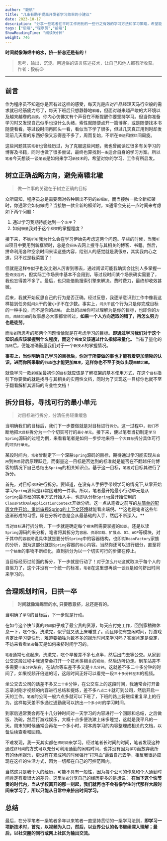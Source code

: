 ```yaml
---
author: "毅航"
title: "几条有助于提高开发者学习效率的小建议"
date: 2023-10-17
description: "分享一些笔者在平时工作用到的一些行之有效的学习方法和学习策略，希望能帮助你快速使用工作不断变动的需求，进而快速的学习每一项新技术。"
tags: ["后端","程序员","前端"]
ShowReadingTime: "阅读9分钟"
weight: 746
---
```

**时间就像海绵中的水，挤一挤总还是有的！**

> 思考，输出，沉淀。用通俗的语言陈述技术，让自己和他人都有所收获。  
> 作者：毅航😜

* * *

前言
--

作为程序员不知道你是否有过这样的感受，每天光是应对产品经理天马行空般的需求就已经筋疲力尽了，每天下班后只想静静地`躺着`，但面对越来越严峻的大环境以及越来越卷的`后浪`，你内心仿佛又有个声音在不断提醒你要坚持学习。但当你准备学习时又发现自己似乎也没什么头绪，索性就随便点开一篇博客，或是随便找本书随便看看。等过段时间再回头一看，看似当下学了很多，但过几天真正用到时却发现前几天看的东西好像又忘得差不多了，周而复始，不断在`奋进`和`摆烂`间周旋。

这些问题其实`笔者`也曾经历过，为了克服这些问题，我也曾阅读过很多有关学习的博客及书籍，同时也做了很多尝试，最终也算找到`一条`适合自身的学习方案。所以`笔者`今天想谈一谈`笔者`是如何来学习`新技术`的，希望对你的学习、工作有所启发。

树立正确战略方向，避免南辕北辙
---------------

> 做一件事的关键在于树立正确的目标

众所周知，程序员总是需要面对各种层出不穷的`新框架`，而当接触一款全新框架时，你通常会如何做呢？当接触一款全新的框架时，`我`通常会先花一点时间来考虑如下两个问题：

1.  通过学习我期待能达到一个`水平`？
2.  如何`衡量`我对于这个`框架`的掌握程度？

接下来，不妨`听听`我为什么会在学习伊始先考虑这两个问题。早些的时候，当我`听闻`项目中要用到新框架时，总是会`闷头`去网上搜寻与其相关的博客、书籍。然后，拼命利用各种空余时间来读这些内容，给别人的感觉就是我很`卷`，其实我内心之道，只不过是我菜罢了！

但就是这样`卷`似乎也没比别人厉害到哪去，通过阅读可能我确实会比别人多掌握一些`奇技淫巧`，但实际工作场景中基本不会用到，等过段时间某个场景确实需要了，我也忘得差不多了。最后，也只能借助搜索引擎来解决。费时费力，最终却收效甚微。

后来，我就开始反思自己的行为是否正确。经过反思，我逐渐意识到工作中像我这样接到任务就`闷头`干的傻小子不在少数。事实上，`闷头干`这个行为只是你完成目标的一种手段，而不是你的`战略`。 此处的`战略`你可以理解为是你的目标，也即你的`方向`。`南辕北辙`的故事想必大家都曾听过，**如果一个人方向选取的错了，再怎么努力也是徒劳。**

而`笔者`所思考的那两个问题恰恰就是在考虑学习的目标。**即通过学习我们对于这个知识点应该掌握到什么程度，而这个`程度`又该通过什么指标来量化。** 当有了量化的`指标`后，便能准确衡量我们对于一个`新技术`的掌握情况。

**事实上，当你明确自己学习的目标后，你对于所要做的事也才能有着更加清晰的认识，进而你所采取的`行动`也才能更加`精准`，这样你也不至于类似出现`南辕北辙`。**

就像学习一款`新框架`最初你的`目标`就应该是了解框架的基本使用方式，在这个`目标`指引下你要做的就是找寻与其相关的实用性文档，同时为了实现这一目标你也就不至于翻看解析其源码的专业性文档！

拆分目标，寻找可行的最小单元
--------------

> 对目标进行拆分，分清任务轻重缓急

当明确我们的目标后，我们下一步要做就是对目标进行`拆分`。这一过程中，`我们`不断地把`大目标`拆分为一个个切实可行的`最小单元`。接下来，便以笔者当初制定`学习Spring`源码的过程为例，来看看笔者是如何一步步地来将一个`大目标`拆分具体可行的`可执行单元`。

某段时间内，`笔者`曾制定下一个深耕`Spring`源码的目标，期待通过学习能实现从`会用`到`熟悉`背后原理跃迁，而衡量这一目标是否达到的标准就是能否在不翻越任何博客的情况下自己总结出`Spring`的相关知识点。基于这一目标，`笔者`对目标其进行了拆分。

首先，对目标`模块`进行拆分。要知道，在没有人手把手带领学习的情况下,从零开始学习`Spring`源码是非常困难的一件事。所以，笔者最开始最小行动单元是从`Spring`最基础的实用方式开始入手，也即从分析`Spring`最开始使用的`ClassPathXmlApplicationContext`开始分析。这一点从笔者之前写的[从简单的配置文件开始，重新审视Spring的上下文环境](https://juejin.cn/post/7288964017350672425 "https://juejin.cn/post/7288964017350672425")就能看出端倪。**这也是笔者这些年逐渐形成的习惯，即在分析时总是会从最基础的入手，然后不断深入。**

当对`目标`进行拆分后，下一步就是确定每个`模块`所需要掌握的`知识`。还是以读`Spring`源码的来分析，笔者将其拆分为`容器、资源加载、扩展点、DI、AOP`等模块，对于其中的`容器`来说具体就是要分析`Spring`中的容器结构，也即对`BeanFactory`家族的分析，因为这部分就是`Spring`容器的`核心`内容。当然你还可以进行细分，直至将一个`抽象`的事物不断细化，直到拆分为以一个切实可行的步骤在停止。

当目标经历过前面的拆分，下一步就是行动了！对于怎么`行动`这就取决于每个人的自驱力了，这个并没有一个统一的标准，`笔者`在这里想再谈一谈`我`是如何挤出时间来学习的。

合理规划时间，日拱一卒
-----------

> **时间就像海绵里的水, 只要愿意挤，总还是有的。**

当明确了`学习`的目标后，下一步就是行动。

在如今这个快节奏的`时间`似乎成了最宝贵的资源，每天应付完工作，回到家稍微休息一下，吃个饭，洗漱完，似乎就又该上床睡觉了。而且即使有空闲时间，打游戏肯定比学习更快乐，难道要牺牲为数不多的娱乐时间来学习吗？答案肯定是否定，不妨来看看`笔者`每天是如何来挤时间学习的。

`笔者`通常七点起床，洗漱完，吃个早餐差不多七点半，然后出门去等公交。从家到公交这段过程中我通常会打开一个技术类相关的`视频`，然后边听边走。到车站差不多需要`十五分钟`左右，在站台等车差不多又是`十几分钟`。这就差不多二十多分钟的时间了，如果视频开倍速的话，这段时间正好可以看完一段`三十多分钟左右`的视频。

坐公交去公司的话差不多又`二十多`分钟，在公交车上的这段时间，我通常会打开备忘录对刚才视频的内容进行总结和提炼，差不多`八点二十`就可到公司，然后开启一天的工作。`笔者`的公司一般六点多就可以下班了，下班的路上将继续重复早上的行为，这样每天差不多通过通勤我可以挤出`一个多小时`的学习时间。

到家后通常我会再花十几分钟时间对一天学习的内容进行一个回顾和总结，之后做饭、洗碗，然后打游戏娱乐，大概十点多便洗漱上床多睡觉，这就是我平凡的一天。周末的时候通常会再花一个多小时，将本周学习的内容整理成相关的文档，以备后续查看和回顾。

不难发现，我一天其实都在`挤时间`来学习。经过笔者长时间的时间，笔者发现这种通过`挤时间`的方式可以充分可利用通勤的闲暇时间，也并没有因为`学习`而放弃我所有的休闲娱乐，更没有在累成狗的时候强行“打鸡血”逼着自己去学，相反我很适应现在这样的生活方式，因为一切都在自己的可控范围内。

当然这只是我个人的经历，可能不具有一般性，因为每个公司的作息和个人通勤时间肯定有着很大的差异。这里`笔者`分享自己的经历更多的是想说： **在当下这个快节奏的时代内，当从学校离开的那一刻起，我们就再也不会有像学生时代那样大段时间来学习了，所以只能从日常中来挤出时间学习。**

总结
--

最后，在分享笔者一条笔者多年以来笔者一直坚持贯彻的一条学习法则，**即学习一项新技术时，首先，以视频为入口，然后，以业界公认的名书继续深入理解；最后，以社交圈的同行或网上社区为输出交流。**